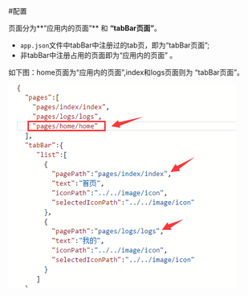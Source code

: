 #配置

页面分为**“应用内的页面”** 和 **“tabBar页面”**。  

* ```app.json```文件中tabBar中注册过的tab页，即为“tabBar页面”;
* 非tabBar中注册占用的页面即为“应用内的页面” 。 

如下图：home页面为“应用内的页面”,index和logs页面则为 “tabBar页面”。

![](/assets/wechat-nav-config.png)
